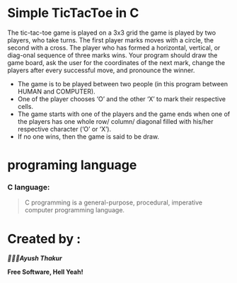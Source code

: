# Simple TicTacToe in C


 The tic-tac-toe game is played on a 3x3 grid the game is played by two players, who take turns. The first player marks moves with a circle, the second with a cross. The player who has formed a horizontal, vertical, or diag-onal sequence of three marks wins. Your program should draw the game board, ask the user for the coordinates of the next mark, change the players after every successful move, and pronounce the winner.

  - The game is to be played between two people (in this program between HUMAN and COMPUTER).
  - One of the player chooses ‘O’ and the other ‘X’ to mark their respective cells. 
  - The game starts with one of the players and the game ends when one of the players has one whole row/ column/ diagonal filled with his/her respective character (‘O’ or ‘X’). 
  - If no one wins, then the game is said to be draw.


#  programing language
### C  language:
>C programming is a general-purpose, procedural, imperative computer programming language.


# Created by :
***👨🏻‍💻Ayush Thakur***




**Free Software, Hell Yeah!**
